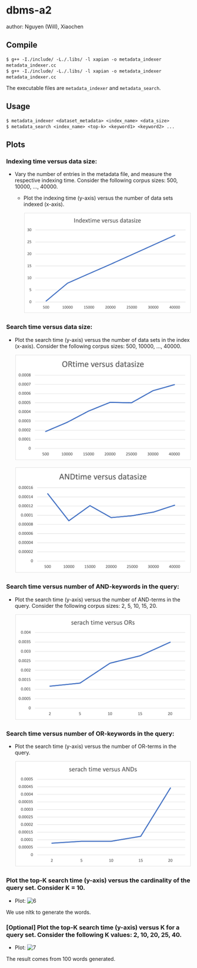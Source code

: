 # dbms-a2

author: Nguyen (Will), Xiaochen

## Compile
    $ g++ -I./include/ -L./.libs/ -l xapian -o metadata_indexer metadata_indexer.cc
    $ g++ -I./include/ -L./.libs/ -l xapian -o metadata_indexer metadata_indexer.cc
The executable files are `metadata_indexer` and `metadata_search`.

## Usage
    $ metadata_indexer <dataset_metadata> <index_name> <data_size>
    $ metadata_search <index_name> <top-k> <keyword1> <keyword2> ...

## Plots

### Indexing time versus data size:
* Vary the number of entries in the metadata file, and measure the respective indexing time. Consider the following corpus sizes: 500, 10000, ..., 40000.
  * Plot the indexing time (y-axis) versus the number of data sets indexed (x-axis).
  
    ![1](./index_datasize.png)
    
### Search time versus data size:
  * Plot the search time (y-axis) versus the number of data sets in the index (x-axis). Consider the following corpus sizes: 500, 10000, ..., 40000.
  
    ![2](./OR_datasize.png)
    
    ![2](./AND_datasize.png)
### Search time versus number of AND-keywords in the query:
  * Plot the search time (y-axis) versus the number of AND-terms in the query. Consider the following corpus sizes: 2, 5, 10, 15, 20.
  
    ![4](./search_ANDs.png)
    
### Search time versus number of OR-keywords in the query:
  * Plot the search time (y-axis) versus the number of OR-terms in the query.
  
    ![5](./search_ORs.png)
    
### Plot the top-K search time (y-axis) versus the cardinality of the query set. Consider K = 10.
* Plot:
    ![6](./)

We use nltk to generate the words.
    
### [Optional] Plot the top-K search time (y-axis) versus K for a query set. Consider the following K values: 2, 10, 20, 25, 40.
* Plot:
    ![7](./)

The result comes from 100 words generated.
